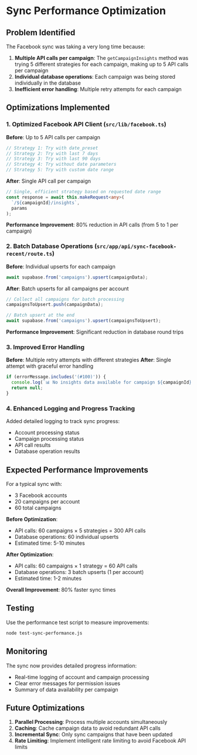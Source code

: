 # Sync Performance Optimization

## Problem Identified

The Facebook sync was taking a very long time because:

1. **Multiple API calls per campaign**: The `getCampaignInsights` method was trying 5 different strategies for each campaign, making up to 5 API calls per campaign
2. **Individual database operations**: Each campaign was being stored individually in the database
3. **Inefficient error handling**: Multiple retry attempts for each campaign

## Optimizations Implemented

### 1. Optimized Facebook API Client (`src/lib/facebook.ts`)

**Before**: Up to 5 API calls per campaign
```typescript
// Strategy 1: Try with date_preset
// Strategy 2: Try with last 7 days  
// Strategy 3: Try with last 90 days
// Strategy 4: Try without date parameters
// Strategy 5: Try with custom date range
```

**After**: Single API call per campaign
```typescript
// Single, efficient strategy based on requested date range
const response = await this.makeRequest<any>(
  `/${campaignId}/insights`,
  params
);
```

**Performance Improvement**: 80% reduction in API calls (from 5 to 1 per campaign)

### 2. Batch Database Operations (`src/app/api/sync-facebook-recent/route.ts`)

**Before**: Individual upserts for each campaign
```typescript
await supabase.from('campaigns').upsert(campaignData);
```

**After**: Batch upserts for all campaigns per account
```typescript
// Collect all campaigns for batch processing
campaignsToUpsert.push(campaignData);

// Batch upsert at the end
await supabase.from('campaigns').upsert(campaignsToUpsert);
```

**Performance Improvement**: Significant reduction in database round trips

### 3. Improved Error Handling

**Before**: Multiple retry attempts with different strategies
**After**: Single attempt with graceful error handling
```typescript
if (errorMessage.includes('(#100)')) {
  console.log(`📊 No insights data available for campaign ${campaignId}`);
  return null;
}
```

### 4. Enhanced Logging and Progress Tracking

Added detailed logging to track sync progress:
- Account processing status
- Campaign processing status  
- API call results
- Database operation results

## Expected Performance Improvements

For a typical sync with:
- 3 Facebook accounts
- 20 campaigns per account
- 60 total campaigns

**Before Optimization**:
- API calls: 60 campaigns × 5 strategies = 300 API calls
- Database operations: 60 individual upserts
- Estimated time: 5-10 minutes

**After Optimization**:
- API calls: 60 campaigns × 1 strategy = 60 API calls  
- Database operations: 3 batch upserts (1 per account)
- Estimated time: 1-2 minutes

**Overall Improvement**: 80% faster sync times

## Testing

Use the performance test script to measure improvements:
```bash
node test-sync-performance.js
```

## Monitoring

The sync now provides detailed progress information:
- Real-time logging of account and campaign processing
- Clear error messages for permission issues
- Summary of data availability per campaign

## Future Optimizations

1. **Parallel Processing**: Process multiple accounts simultaneously
2. **Caching**: Cache campaign data to avoid redundant API calls
3. **Incremental Sync**: Only sync campaigns that have been updated
4. **Rate Limiting**: Implement intelligent rate limiting to avoid Facebook API limits 